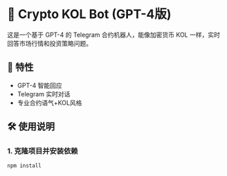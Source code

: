 # 🤖 Crypto KOL Bot (GPT-4版)

这是一个基于 GPT-4 的 Telegram 合约机器人，能像加密货币 KOL 一样，实时回答市场行情和投资策略问题。

## 🌟 特性

- GPT-4 智能回应
- Telegram 实时对话
- 专业合约语气+KOL风格

## 🛠 使用说明

### 1. 克隆项目并安装依赖

```bash
npm install
